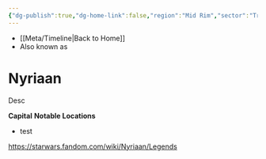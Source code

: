 ```yaml
---
{"dg-publish":true,"dg-home-link":false,"region":"Mid Rim","sector":"Trans-Vulta","system":"Luire","grid":"N-7","aliases":[],"tags":["map","retraining","mid","transvultra","planet","unfinished"],"permalink":"/navigational/nyriaan/","dgHomeLink":false,"dgPassFrontmatter":true}
---
```


- [[Meta/Timeline\|Back to Home]]
- Also known as 

# Nyriaan
Desc

**Capital**
**Notable Locations**
- test

https://starwars.fandom.com/wiki/Nyriaan/Legends
